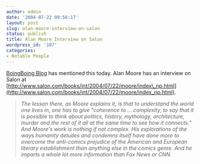 ```yaml
---
author: admin
date: '2004-07-22 09:56:17'
layout: post
slug: alan-moore-interview-on-salon
status: publish
title: Alan Moore Interview on Salon
wordpress_id: '187'
categories:
- Notable People
---
```


[BoingBoing Blog](http://www.boingboing.net) has mentioned this today.
Alan Moore has an interview on Salon at
[http://www.salon.com/books/int/2004/07/22/moore/index\_np.html](http://www.salon.com/books/int/2004/07/22/moore/index_np.html).

> *The lesson there, as Moore explains it, is that to understand the
> world one lives in, one has to give "coherence to ... complexity, to
> say that it is possible to think about politics, history, mythology,
> architecture, murder and the rest of it all at the same time to see
> how it connects." And Moore's work is nothing if not complex. His
> explorations of the ways humanity deludes and condemns itself have
> done more to overcome the anti-comics prejudice of the American and
> European literary establishment than anything else in the comics
> genre. And he imparts a whole lot more information than Fox News or
> CNN.*
